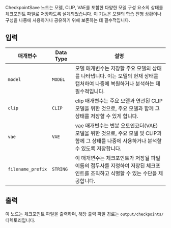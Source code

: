 CheckpointSave 노드는 모델, CLIP, VAE를 포함한 다양한 모델 구성 요소의 상태를 체크포인트 파일로 저장하도록 설계되었습니다. 이 기능은 모델의 학습 진행 상황이나 구성을 나중에 사용하거나 공유하기 위해 보존하는 데 필수적입니다.

## 입력

| 매개변수 | Data Type | 설명 |
|-----------|-------------|-------------|
| `model`   | `MODEL`     | 모델 매개변수는 저장할 주요 모델의 상태를 나타냅니다. 이는 모델의 현재 상태를 캡처하여 나중에 복원하거나 분석하는 데 필수적입니다. |
| `clip`    | `CLIP`      | clip 매개변수는 주요 모델과 연관된 CLIP 모델을 위한 것으로, 주요 모델과 함께 그 상태를 저장할 수 있게 합니다. |
| `vae`     | `VAE`       | vae 매개변수는 변분 오토인코더(VAE) 모델을 위한 것으로, 주요 모델 및 CLIP과 함께 그 상태를 나중에 사용하거나 분석할 수 있도록 저장합니다. |
| `filename_prefix` | `STRING` | 이 매개변수는 체크포인트가 저장될 파일 이름의 접두사를 지정하여 저장된 체크포인트를 조직하고 식별할 수 있는 수단을 제공합니다. |

## 출력

이 노드는 체크포인트 파일을 출력하며, 해당 출력 파일 경로는 `output/checkpoints/` 디렉토리입니다.
